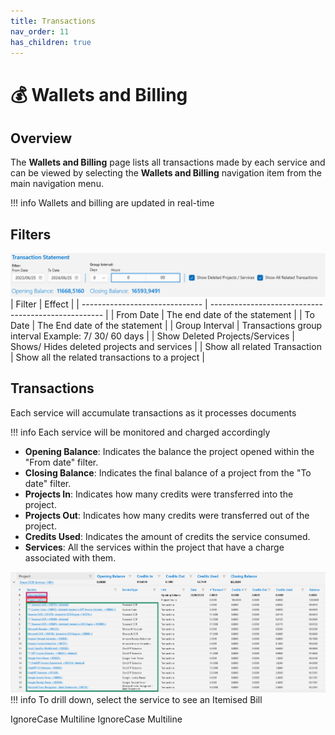 ```yaml
---
title: Transactions
nav_order: 11
has_children: true
---
```


# 💰 Wallets and Billing

## Overview

The **Wallets and Billing** page lists all transactions made by each service and can be viewed by selecting the **Wallets and Billing** navigation item from the main navigation menu.

!!! info
    Wallets and billing are updated in real-time

## Filters

![](assets/image%20%284%29%20%281%29%20%282%29.png)
| Filter                         | Effect                                              |
| ------------------------------ | --------------------------------------------------- |
| From Date                      | The end date of the statement                       |
| To Date                        | The End date of the statement                       |
| Group Interval                 | Transactions group interval Example: 7/ 30/ 60 days |
| Show Deleted Projects/Services | Shows/ Hides deleted projects and services          |
| Show all related Transaction   | Show all the related transactions to a project      |

## Transactions

Each service will accumulate transactions as it processes documents

!!! info
    Each service will be monitored and charged accordingly

* **Opening Balance**: Indicates the balance the project opened within the "From date" filter.
* **Closing Balance**: Indicates the final balance of a project from the "To date" filter.
* **Projects In**: Indicates how many credits were transferred into the project.
* **Projects Out**: Indicates how many credits were transferred out of the project.
* **Credits Used**: Indicates the amount of credits the service consumed.
* **Services**: All the services within the project that have a charge associated with them.

![](assets/image%20%281%29%20%281%29%20%281%29%20%281%29%20%282%29.png)
!!! info
    To drill down, select the service to see an Itemised Bill

 IgnoreCase Multiline IgnoreCase Multiline


